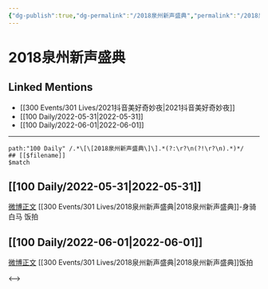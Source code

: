 ```yaml
---
{"dg-publish":true,"dg-permalink":"/2018泉州新声盛典","permalink":"/2018泉州新声盛典/","created":"2022-12-04T21:49:33.000+08:00","updated":"2023-04-10T16:02:46.000+08:00"}
---
```


# 2018泉州新声盛典

## Linked Mentions
- [[300 Events/301 Lives/2021抖音美好奇妙夜\|2021抖音美好奇妙夜]]
- [[100 Daily/2022-05-31\|2022-05-31]]
- [[100 Daily/2022-06-01\|2022-06-01]]


---

```expander
path:"100 Daily" /.*\[\[2018泉州新声盛典\]\].*(?:\r?\n(?!\r?\n).*)*/
## [[$filename]]
$match
```
## [[100 Daily/2022-05-31\|2022-05-31]]
[微博正文](https://m.weibo.cn/5516625428/4775238325504697) [[300 Events/301 Lives/2018泉州新声盛典\|2018泉州新声盛典]]-身骑白马 饭拍

## [[100 Daily/2022-06-01\|2022-06-01]]
[微博正文](https://m.weibo.cn/5516625428/4775630921536754) [[300 Events/301 Lives/2018泉州新声盛典\|2018泉州新声盛典]]饭拍

<-->